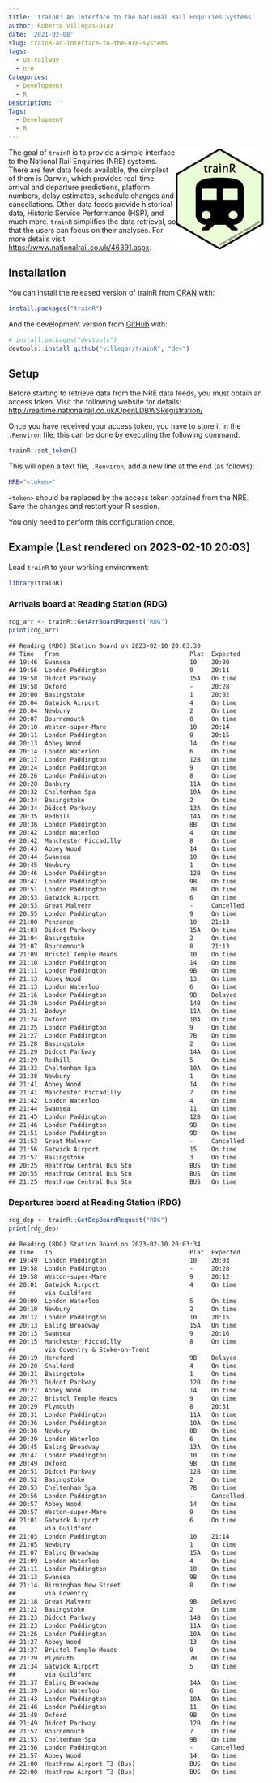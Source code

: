 ```yaml
---
title: 'trainR: An Interface to the National Rail Enquiries Systems'
author: Roberto Villegas-Diaz
date: '2021-02-08'
slug: trainR-an-interface-to-the-nre-systems
tags:
  - uk-railway
  - nre
Categories:
  - Development
  - R
Description: ''
Tags:
  - Development
  - R
---
```


<img src="https://raw.githubusercontent.com/villegar/trainR/main/inst/images/logo.png" alt="logo" align="right" height=200px/>

The goal of `trainR` is to provide a simple interface to the 
National Rail Enquiries (NRE) systems. There are few data feeds 
available, the simplest of them is Darwin, which provides real-time 
arrival and departure predictions, platform numbers, delay estimates, 
schedule changes and cancellations. Other data feeds provide historical 
data, Historic Service Performance (HSP), and much more. `trainR` 
simplifies the data retrieval, so that the users can focus on their 
analyses. For more details visit 
https://www.nationalrail.co.uk/46391.aspx.

## Installation

You can install the released version of trainR from [CRAN](https://CRAN.R-project.org) with:

``` r
install.packages("trainR")
```

And the development version from [GitHub](https://github.com/) with:

``` r
# install.packages("devtools")
devtools::install_github("villegar/trainR", "dev")
```

## Setup
Before starting to retrieve data from the NRE data feeds, you must obtain an access token. 
Visit the following website for details: http://realtime.nationalrail.co.uk/OpenLDBWSRegistration/

Once you have received your access token, you have to store it in the `.Renviron` file; this can be 
done by executing the following command:


```r
trainR::set_token()
```

This will open a text file, `.Renviron`, add a new line at the end (as follows):

```bash
NRE="<token>"
```

`<token>` should be replaced by the access token obtained from the NRE. Save the changes and restart 
your R session.

You only need to perform this configuration once.

## Example (Last rendered on 2023-02-10 20:03)

Load `trainR` to your working environment:

```r
library(trainR)
```

### Arrivals board at Reading Station (RDG)


```r
rdg_arr <- trainR::GetArrBoardRequest("RDG")
print(rdg_arr)
```

```
## Reading (RDG) Station Board on 2023-02-10 20:03:30
## Time   From                                    Plat  Expected
## 19:46  Swansea                                 10    20:00
## 19:56  London Paddington                       9     20:11
## 19:58  Didcot Parkway                          15A   On time
## 19:58  Oxford                                  -     20:28
## 20:00  Basingstoke                             1     20:02
## 20:04  Gatwick Airport                         4     On time
## 20:04  Newbury                                 2     On time
## 20:07  Bournemouth                             8     On time
## 20:10  Weston-super-Mare                       10    20:14
## 20:11  London Paddington                       9     20:15
## 20:13  Abbey Wood                              14    On time
## 20:14  London Waterloo                         6     On time
## 20:17  London Paddington                       12B   On time
## 20:24  London Paddington                       9     On time
## 20:26  London Paddington                       8     On time
## 20:28  Banbury                                 11A   On time
## 20:32  Cheltenham Spa                          10A   On time
## 20:34  Basingstoke                             2     On time
## 20:34  Didcot Parkway                          13A   On time
## 20:35  Redhill                                 14A   On time
## 20:36  London Paddington                       8B    On time
## 20:42  London Waterloo                         4     On time
## 20:42  Manchester Piccadilly                   8     On time
## 20:43  Abbey Wood                              14    On time
## 20:44  Swansea                                 10    On time
## 20:45  Newbury                                 1     On time
## 20:46  London Paddington                       12B   On time
## 20:47  London Paddington                       9B    On time
## 20:51  London Paddington                       7B    On time
## 20:53  Gatwick Airport                         6     On time
## 20:53  Great Malvern                           -     Cancelled
## 20:55  London Paddington                       9     On time
## 21:00  Penzance                                10    21:13
## 21:03  Didcot Parkway                          15A   On time
## 21:04  Basingstoke                             2     On time
## 21:07  Bournemouth                             8     21:13
## 21:09  Bristol Temple Meads                    10    On time
## 21:10  London Paddington                       14    On time
## 21:11  London Paddington                       9B    On time
## 21:13  Abbey Wood                              13    On time
## 21:13  London Waterloo                         6     On time
## 21:16  London Paddington                       9B    Delayed
## 21:20  London Paddington                       14B   On time
## 21:21  Bedwyn                                  11A   On time
## 21:24  Oxford                                  10A   On time
## 21:25  London Paddington                       9     On time
## 21:27  London Paddington                       7B    On time
## 21:28  Basingstoke                             2     On time
## 21:29  Didcot Parkway                          14A   On time
## 21:29  Redhill                                 5     On time
## 21:33  Cheltenham Spa                          10A   On time
## 21:38  Newbury                                 1     On time
## 21:41  Abbey Wood                              14    On time
## 21:41  Manchester Piccadilly                   7     On time
## 21:42  London Waterloo                         4     On time
## 21:44  Swansea                                 11    On time
## 21:45  London Paddington                       12B   On time
## 21:46  London Paddington                       9B    On time
## 21:51  London Paddington                       9B    On time
## 21:53  Great Malvern                           -     Cancelled
## 21:56  Gatwick Airport                         15    On time
## 21:57  Basingstoke                             3     On time
## 20:25  Heathrow Central Bus Stn                BUS   On time
## 20:55  Heathrow Central Bus Stn                BUS   On time
## 21:25  Heathrow Central Bus Stn                BUS   On time
```

### Departures board at Reading Station (RDG)


```r
rdg_dep <- trainR::GetDepBoardRequest("RDG")
print(rdg_dep)
```

```
## Reading (RDG) Station Board on 2023-02-10 20:03:34
## Time   To                                      Plat  Expected
## 19:49  London Paddington                       10    20:03
## 19:58  London Paddington                       -     20:28
## 19:58  Weston-super-Mare                       9     20:12
## 20:01  Gatwick Airport                         4     On time
##        via Guildford                           
## 20:09  London Waterloo                         5     On time
## 20:10  Newbury                                 2     On time
## 20:12  London Paddington                       10    20:15
## 20:13  Ealing Broadway                         15A   On time
## 20:13  Swansea                                 9     20:16
## 20:15  Manchester Piccadilly                   8     On time
##        via Coventry & Stoke-on-Trent           
## 20:19  Hereford                                9B    Delayed
## 20:20  Shalford                                4     On time
## 20:21  Basingstoke                             1     On time
## 20:23  Didcot Parkway                          12B   On time
## 20:27  Abbey Wood                              14    On time
## 20:27  Bristol Temple Meads                    9     On time
## 20:29  Plymouth                                8     20:31
## 20:31  London Paddington                       11A   On time
## 20:36  London Paddington                       10A   On time
## 20:36  Newbury                                 8B    On time
## 20:39  London Waterloo                         6     On time
## 20:45  Ealing Broadway                         13A   On time
## 20:47  London Paddington                       10    On time
## 20:49  Oxford                                  9B    On time
## 20:51  Didcot Parkway                          12B   On time
## 20:52  Basingstoke                             2     On time
## 20:53  Cheltenham Spa                          7B    On time
## 20:56  London Paddington                       -     Cancelled
## 20:57  Abbey Wood                              14    On time
## 20:57  Weston-super-Mare                       9     On time
## 21:01  Gatwick Airport                         6     On time
##        via Guildford                           
## 21:03  London Paddington                       10    21:14
## 21:05  Newbury                                 1     On time
## 21:07  Ealing Broadway                         15A   On time
## 21:09  London Waterloo                         4     On time
## 21:11  London Paddington                       10    On time
## 21:13  Swansea                                 9B    On time
## 21:14  Birmingham New Street                   8     On time
##        via Coventry                            
## 21:18  Great Malvern                           9B    Delayed
## 21:22  Basingstoke                             2     On time
## 21:23  Didcot Parkway                          14B   On time
## 21:23  London Paddington                       11A   On time
## 21:26  London Paddington                       10A   On time
## 21:27  Abbey Wood                              13    On time
## 21:27  Bristol Temple Meads                    9     On time
## 21:29  Plymouth                                7B    On time
## 21:34  Gatwick Airport                         5     On time
##        via Guildford                           
## 21:37  Ealing Broadway                         14A   On time
## 21:39  London Waterloo                         6     On time
## 21:43  London Paddington                       10A   On time
## 21:46  London Paddington                       11    On time
## 21:48  Oxford                                  9B    On time
## 21:49  Didcot Parkway                          12B   On time
## 21:52  Bournemouth                             7     On time
## 21:53  Cheltenham Spa                          9B    On time
## 21:56  London Paddington                       -     Cancelled
## 21:57  Abbey Wood                              14    On time
## 21:00  Heathrow Airport T3 (Bus)               BUS   On time
## 22:00  Heathrow Airport T3 (Bus)               BUS   On time
```
